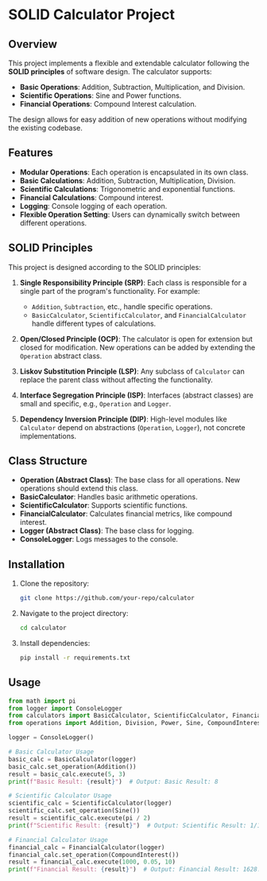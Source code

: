 # SOLID Calculator Project

## Overview
This project implements a flexible and extendable calculator following the **SOLID principles** of software design. The calculator supports:

- **Basic Operations**: Addition, Subtraction, Multiplication, and Division.
- **Scientific Operations**: Sine and Power functions.
- **Financial Operations**: Compound Interest calculation.

The design allows for easy addition of new operations without modifying the existing codebase.

## Features

- **Modular Operations**: Each operation is encapsulated in its own class.
- **Basic Calculations**: Addition, Subtraction, Multiplication, Division.
- **Scientific Calculations**: Trigonometric and exponential functions.
- **Financial Calculations**: Compound interest.
- **Logging**: Console logging of each operation.
- **Flexible Operation Setting**: Users can dynamically switch between different operations.

## SOLID Principles

This project is designed according to the SOLID principles:

1. **Single Responsibility Principle (SRP)**: Each class is responsible for a single part of the program's functionality. For example:
   - `Addition`, `Subtraction`, etc., handle specific operations.
   - `BasicCalculator`, `ScientificCalculator`, and `FinancialCalculator` handle different types of calculations.

2. **Open/Closed Principle (OCP)**: The calculator is open for extension but closed for modification. New operations can be added by extending the `Operation` abstract class.

3. **Liskov Substitution Principle (LSP)**: Any subclass of `Calculator` can replace the parent class without affecting the functionality.

4. **Interface Segregation Principle (ISP)**: Interfaces (abstract classes) are small and specific, e.g., `Operation` and `Logger`.

5. **Dependency Inversion Principle (DIP)**: High-level modules like `Calculator` depend on abstractions (`Operation`, `Logger`), not concrete implementations.

## Class Structure

- **Operation (Abstract Class)**: The base class for all operations. New operations should extend this class.
- **BasicCalculator**: Handles basic arithmetic operations.
- **ScientificCalculator**: Supports scientific functions.
- **FinancialCalculator**: Calculates financial metrics, like compound interest.
- **Logger (Abstract Class)**: The base class for logging.
- **ConsoleLogger**: Logs messages to the console.

## Installation

1. Clone the repository:
    ```bash
    git clone https://github.com/your-repo/calculator
    ```
2. Navigate to the project directory:
    ```bash
    cd calculator
    ```
3. Install dependencies:
    ```bash
    pip install -r requirements.txt
    ```

## Usage

```python
from math import pi
from logger import ConsoleLogger
from calculators import BasicCalculator, ScientificCalculator, FinancialCalculator
from operations import Addition, Division, Power, Sine, CompoundInterest

logger = ConsoleLogger()

# Basic Calculator Usage
basic_calc = BasicCalculator(logger)
basic_calc.set_operation(Addition())
result = basic_calc.execute(5, 3)
print(f"Basic Result: {result}")  # Output: Basic Result: 8

# Scientific Calculator Usage
scientific_calc = ScientificCalculator(logger)
scientific_calc.set_operation(Sine())
result = scientific_calc.execute(pi / 2)
print(f"Scientific Result: {result}")  # Output: Scientific Result: 1/1

# Financial Calculator Usage
financial_calc = FinancialCalculator(logger)
financial_calc.set_operation(CompoundInterest())
result = financial_calc.execute(1000, 0.05, 10)
print(f"Financial Result: {result}")  # Output: Financial Result: 1628.894626777442
